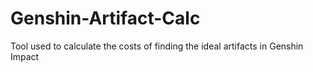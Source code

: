 # Genshin-Artifact-Calc
Tool used to calculate the costs of finding the ideal artifacts in Genshin Impact
